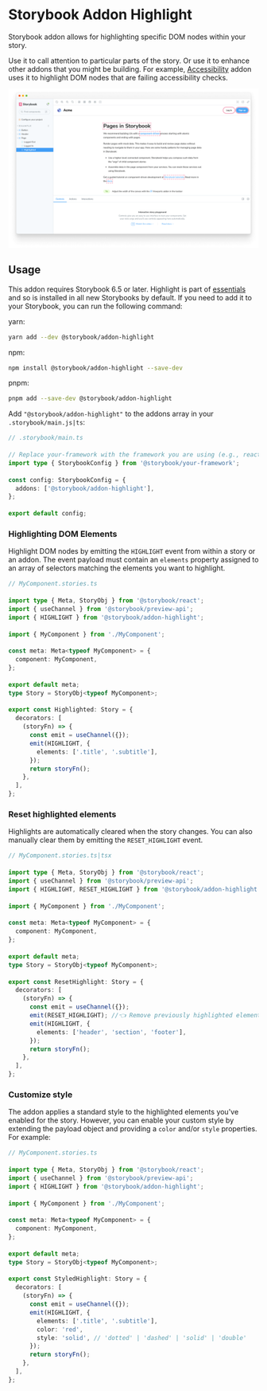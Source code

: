 # Storybook Addon Highlight

Storybook addon allows for highlighting specific DOM nodes within your story.

Use it to call attention to particular parts of the story. Or use it to enhance other addons that you might be building. For example, [Accessibility](https://storybook.js.org/addons/@storybook/addon-a11y/) addon uses it to highlight DOM nodes that are failing accessibility checks.

![Story with highlight](./docs/highlight.png)

## Usage

This addon requires Storybook 6.5 or later. Highlight is part of [essentials](https://storybook.js.org/docs/essentials) and so is installed in all new Storybooks by default. If you need to add it to your Storybook, you can run the following command:

yarn:

```sh
yarn add --dev @storybook/addon-highlight
```

npm:

```sh
npm install @storybook/addon-highlight --save-dev
```

pnpm:

```sh
pnpm add --save-dev @storybook/addon-highlight
```

Add `"@storybook/addon-highlight"` to the addons array in your `.storybook/main.js|ts`:

```ts
// .storybook/main.ts

// Replace your-framework with the framework you are using (e.g., react-webpack5, vue3-vite)
import type { StorybookConfig } from '@storybook/your-framework';

const config: StorybookConfig = {
  addons: ['@storybook/addon-highlight'],
};

export default config;
```

### Highlighting DOM Elements

Highlight DOM nodes by emitting the `HIGHLIGHT` event from within a story or an addon. The event payload must contain an `elements` property assigned to an array of selectors matching the elements you want to highlight.

```ts
// MyComponent.stories.ts

import type { Meta, StoryObj } from '@storybook/react';
import { useChannel } from '@storybook/preview-api';
import { HIGHLIGHT } from '@storybook/addon-highlight';

import { MyComponent } from './MyComponent';

const meta: Meta<typeof MyComponent> = {
  component: MyComponent,
};

export default meta;
type Story = StoryObj<typeof MyComponent>;

export const Highlighted: Story = {
  decorators: [
    (storyFn) => {
      const emit = useChannel({});
      emit(HIGHLIGHT, {
        elements: ['.title', '.subtitle'],
      });
      return storyFn();
    },
  ],
};
```

### Reset highlighted elements

Highlights are automatically cleared when the story changes. You can also manually clear them by emitting the `RESET_HIGHLIGHT` event.

```ts
// MyComponent.stories.ts|tsx

import type { Meta, StoryObj } from '@storybook/react';
import { useChannel } from '@storybook/preview-api';
import { HIGHLIGHT, RESET_HIGHLIGHT } from '@storybook/addon-highlight';

import { MyComponent } from './MyComponent';

const meta: Meta<typeof MyComponent> = {
  component: MyComponent,
};

export default meta;
type Story = StoryObj<typeof MyComponent>;

export const ResetHighlight: Story = {
  decorators: [
    (storyFn) => {
      const emit = useChannel({});
      emit(RESET_HIGHLIGHT); //👈 Remove previously highlighted elements
      emit(HIGHLIGHT, {
        elements: ['header', 'section', 'footer'],
      });
      return storyFn();
    },
  ],
};
```

### Customize style

The addon applies a standard style to the highlighted elements you've enabled for the story. However, you can enable your custom style by extending the payload object and providing a `color` and/or `style` properties. For example:

```ts
// MyComponent.stories.ts

import type { Meta, StoryObj } from '@storybook/react';
import { useChannel } from '@storybook/preview-api';
import { HIGHLIGHT } from '@storybook/addon-highlight';

import { MyComponent } from './MyComponent';

const meta: Meta<typeof MyComponent> = {
  component: MyComponent,
};

export default meta;
type Story = StoryObj<typeof MyComponent>;

export const StyledHighlight: Story = {
  decorators: [
    (storyFn) => {
      const emit = useChannel({});
      emit(HIGHLIGHT, {
        elements: ['.title', '.subtitle'],
        color: 'red',
        style: 'solid', // 'dotted' | 'dashed' | 'solid' | 'double'
      });
      return storyFn();
    },
  ],
};
```
